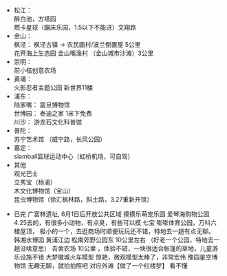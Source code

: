 
+ 松江：   
    醉白池，方塔园   
    燃卡星球（蹦床乐园，1.5以下不能进）文翔路
+ 金山：    
    枫泾：  枫泾古镇 -> 农民画村/波兰倒置屋    5公里  
    花开海上生态园 
    金山嘴渔村 （金山城市沙滩）3公里   
+ 崇明：  
    前小桔创意农场 
+ 黄埔：  
    火影忍者主题公园  新世界11楼 
+ 浦东：  
    陆家嘴： 震旦博物馆  
    世博园： 泰迪之家  1米下免费  
    川沙： 游龙石文化科普馆  
+ 普陀：  
    苏宁艺术馆 （威宁路，长风公园）
+ 嘉定：  
    slamball篮球运动中心（虹桥机场，可自驾）
+ 其他  
  观光巴士   
  立秀宝（杨浦）   
  木文化博物馆（宝山）  
  昆虫博物馆（徐汇枫林路，斜土路，3.27重新开馆）

* 已完
    广富林遗址, 6月1日后开放公共区域
    摸摸乐萌宠乐园  爱琴海购物公园   4.25去的，有很多小动物，有点臭，有些可以摸
    七宝  嘭嘭体育公园，万科六楼屋顶，  极小的一个，去逛商场时顺便玩玩还不错，特地去一趟有点无聊。
    韩湘水博园   黄浦江边  松南郊野公园东 10公里左右  （好老一个公园，特地去一趟没啥意思） 
    吾舍农场   10公里 ，体验不错，一块很适合帐篷的草地，儿童游乐设施不错
    大梦徽城火车模型   惊艳，微观模型太棒了，非常宏伟
    豫园星空博物馆  无趣无聊，就拍拍照吧
    对应外滩【做了一个红楼梦】   看不懂


